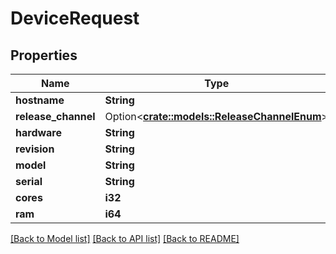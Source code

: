 # DeviceRequest

## Properties

Name | Type | Description | Notes
------------ | ------------- | ------------- | -------------
**hostname** | **String** |  | 
**release_channel** | Option<[**crate::models::ReleaseChannelEnum**](ReleaseChannelEnum.md)> |  | [optional]
**hardware** | **String** |  | 
**revision** | **String** |  | 
**model** | **String** |  | 
**serial** | **String** |  | 
**cores** | **i32** |  | 
**ram** | **i64** |  | 

[[Back to Model list]](../README.md#documentation-for-models) [[Back to API list]](../README.md#documentation-for-api-endpoints) [[Back to README]](../README.md)


